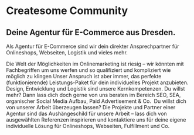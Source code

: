 # Createsome Community
## Deine Agentur für E-Commerce aus Dresden.
Als Agentur für E-Commerce sind wir dein direkter Ansprechpartner für Onlineshops, Webseiten, Logistik und vieles mehr.

Die Welt der Möglichkeiten im Onlinemarketing ist riesig – wir könnten mit Fachbegriffen um uns werfen und so qualifiziert und kompliziert wie möglich zu klingen Unser Anspruch ist aber immer, das perfekte (funktionierende) Leistungs-Paket für dein individuelles Projekt anzubieten. Design, Entwicklung und Logistik sind unsere Kernkompetenzen. Du willst mehr? Dann lass dich doch gerne von uns beraten im Bereich SEO, SEA, organischer Social Media Aufbau, Paid Advertisement & Co.
‍
Du willst dich von unserer Arbeit überzeugen lassen? Die Projekte und Partner einer Agentur sind das Aushängeschild für unsere Arbeit – lass dich von ausgewählten Referenzen inspirieren und kontaktiere uns für deine eigene individuelle Lösung für Onlineshops, Webseiten, Fulfillment und Co.

